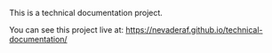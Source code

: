 This is a technical documentation project.

You can see this project live at: https://nevaderaf.github.io/technical-documentation/